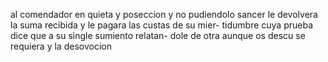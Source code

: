 al comendador en quieta y poseccion y no pudiendolo sancer le devolvera la suma recibida y le pagara las custas de su mier- tidumbre cuya prueba dice que a su single sumiento relatan- dole de otra aunque os descu se requiera y la desovocion